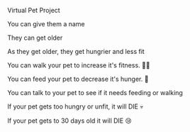 Virtual Pet Project

You can give them a name

They can get older

As they get older, they get hungrier and less fit

You can walk your pet to increase it's fitness. 🏃‍♂️

You can feed your pet to decrease it's hunger. 🍕

You can talk to your pet to see if it needs feeding or walking

If your pet gets too hungry or unfit, it will DIE 💀

If your pet gets to 30 days old it will DIE 😢

